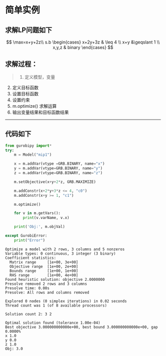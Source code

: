 
# 简单实例
## **求解LP问题如下**
$$ \max=x+y+2z\\  
s.b
\begin{cases}
    x+2y+3z & \leq 4 \\
    x+y &\geqslant  1 \\
    x,y,z & binary
\end{cases}  
$$

## **求解过程：**


> 1. 定义模型，变量
2. 定义目标函数
3. 设置目标函数
4. 设置约束
5. m.optimize() 求解运算
6. 输出变量结果和目标函数结果

****

## **代码如下**


```python
from gurobipy import*
try:
    m = Model("mip1")

    x = m.addVar(vtype =GRB.BINARY, name="x")
    y = m.addVar(vtype=GRB.BINARY, name="y")
    z = m.addVar(vtype=GRB.BINARY, name="z")

    m.setObjective(x+y+2*z, GRB.MAXIMIZE)

    m.addConstr(x+2*y+3*z <= 4, "c0")
    m.addConstr(x+y >= 1, "c1")

    m.optimize()

    for v in m.getVars():
        print(v.varName, v.x)

    print('Obj:', m.objVal)

except GurobiError:
    print("Error")
```


    Optimize a model with 2 rows, 3 columns and 5 nonzeros
    Variable types: 0 continuous, 3 integer (3 binary)
    Coefficient statistics:
      Matrix range     [1e+00, 3e+00]
      Objective range  [1e+00, 2e+00]
      Bounds range     [1e+00, 1e+00]
      RHS range        [1e+00, 4e+00]
    Found heuristic solution: objective 2.0000000
    Presolve removed 2 rows and 3 columns
    Presolve time: 0.00s
    Presolve: All rows and columns removed

    Explored 0 nodes (0 simplex iterations) in 0.02 seconds
    Thread count was 1 (of 8 available processors)

    Solution count 2: 3 2

    Optimal solution found (tolerance 1.00e-04)
    Best objective 3.000000000000e+00, best bound 3.000000000000e+00, gap 0.0000%
    x 1.0
    y 0.0
    z 1.0
    Obj: 3.0
